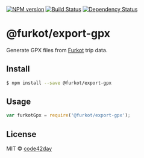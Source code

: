 [![NPM version][npm-image]][npm-url]
[![Build Status][build-image]][build-url]
[![Dependency Status][deps-image]][deps-url]

# @furkot/export-gpx

Generate GPX files from [Furkot] trip data.

## Install

```sh
$ npm install --save @furkot/export-gpx
```

## Usage

```js
var furkotGpx = require('@furkot/export-gpx');
```

## License

MIT © [code42day](https://code42day.com)

[Furkot]: https://trips.furkot.com

[npm-image]: https://img.shields.io/npm/v/@furkot/export-gpx
[npm-url]: https://npmjs.org/package/@furkot/export-gpx

[build-image]: https://img.shields.io/github/actions/workflow/status/furkot/export-gpx/check.yaml?branch=main
[build-url]: https://github.com/furkot/export-gpx/actions/workflows/check.yaml

[deps-image]: https://img.shields.io/librariesio/release/npm/@furkot/export-gpx
[deps-url]: https://libraries.io/npm/@furkot%2Fexport-gpx
